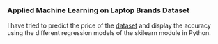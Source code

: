# <h3>Applied Machine Learning on Laptop Brands Dataset</h3>
<p>I have tried to predict the price of the <a href=https://www.kaggle.com/vedashree1/laptop-brands-dataset>dataset</a> and display the accuracy using the different regression models of the skilearn module in Python.</p>
